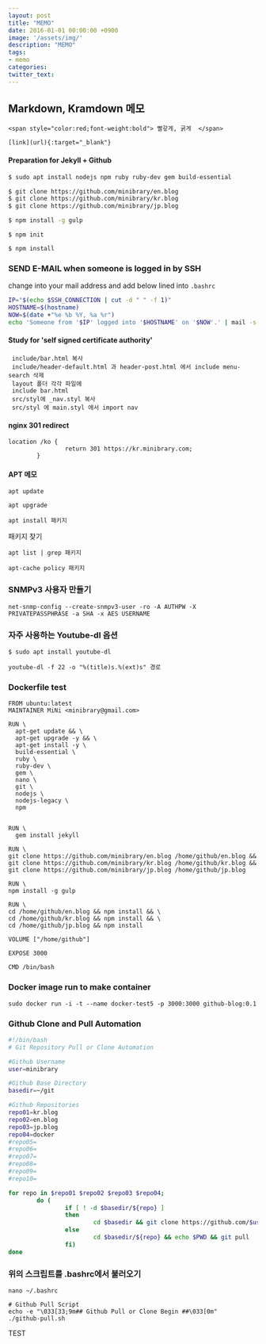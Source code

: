 ```yaml
---
layout: post
title: "MEMO"
date: 2016-01-01 00:00:00 +0900
image: '/assets/img/'
description: "MEMO"
tags:
- memo
categories:
twitter_text:
---
```


## Markdown, Kramdown 메모

```
<span style="color:red;font-weight:bold"> 빨갛게, 굵게  </span>
```

```
[link](url){:target="_blank"}
```




#### Preparation for Jekyll + Github

```bash
$ sudo apt install nodejs npm ruby ruby-dev gem build-essential
```

```bash
$ git clone https://github.com/minibrary/en.blog
$ git clone https://github.com/minibrary/kr.blog
$ git clone https://github.com/minibrary/jp.blog
```

```bash
$ npm install -g gulp
```

```
$ npm init
```

```
$ npm install
```

### SEND E-MAIL when someone is logged in by SSH

change into your mail address and add below lined into `.bashrc`


```bash
IP="$(echo $SSH_CONNECTION | cut -d " " -f 1)"
HOSTNAME=$(hostname)
NOW=$(date +"%e %b %Y, %a %r")
echo 'Someone from '$IP' logged into '$HOSTNAME' on '$NOW'.' | mail -s 'SSH Login Notification' <mail address>
```

#### Study for 'self signed certificate authority'


```
 include/bar.html 복사
 include/header-default.html 과 header-post.html 에서 include menu-search 삭제
 layout 폴더 각각 파일에
 include bar.html
 src/styl에 _nav.styl 복사
 src/styl 에 main.styl 에서 import nav
```

#### nginx 301 redirect

```
location /ko {
                return 301 https://kr.minibrary.com;
        }
```

#### APT 메모

```
apt update
```

```
apt upgrade
```

```
apt install 패키지
```

패키지 찾기

```
apt list | grep 패키지
```

```
apt-cache policy 패키지
```

### SNMPv3 사용자 만들기

```
net-snmp-config --create-snmpv3-user -ro -A AUTHPW -X PRIVATEPASSPHRASE -a SHA -x AES USERNAME
```

### 자주 사용하는 Youtube-dl 옵션

```
$ sudo apt install youtube-dl
```

```
youtube-dl -f 22 -o "%(title)s.%(ext)s" 경로
```

### Dockerfile test

```
FROM ubuntu:latest
MAINTAINER MiNi <minibrary@gmail.com>

RUN \
  apt-get update && \
  apt-get upgrade -y && \
  apt-get install -y \
  build-essential \
  ruby \
  ruby-dev \
  gem \
  nano \
  git \
  nodejs \
  nodejs-legacy \
  npm
  

RUN \
  gem install jekyll

RUN \
git clone https://github.com/minibrary/en.blog /home/github/en.blog && git clone https://github.com/minibrary/kr.blog /home/github/kr.blog && git clone https://github.com/minibrary/jp.blog /home/github/jp.blog

RUN \
npm install -g gulp

RUN \
cd /home/github/en.blog && npm install && \
cd /home/github/kr.blog && npm install && \
cd /home/github/jp.blog && npm install

VOLUME ["/home/github"]

EXPOSE 3000

CMD /bin/bash
```

### Docker image run to make container

```
sudo docker run -i -t --name docker-test5 -p 3000:3000 github-blog:0.1
```

### Github Clone and Pull Automation

```bash
#!/bin/bash
# Git Repository Pull or Clone Automation

#Github Username
user=minibrary

#Github Base Directory
basedir=~/git

#Github Repositories
repo01=kr.blog
repo02=en.blog
repo03=jp.blog
repo04=docker
#repo05=
#repo06=
#repo07=
#repo08=
#repo09=
#repo10=

for repo in $repo01 $repo02 $repo03 $repo04;
        do (
                if [ ! -d $basedir/${repo} ]
                then
                        cd $basedir && git clone https://github.com/$user/${repo}
                else
                        cd $basedir/${repo} && echo $PWD && git pull
                fi)
done
```

### 위의 스크립트를 .bashrc에서 불러오기

```
nano ~/.bashrc
```

```shell
# Github Pull Script
echo -e "\033[33;9m## Github Pull or Clone Begin ##\033[0m"
./github-pull.sh
```

TEST

